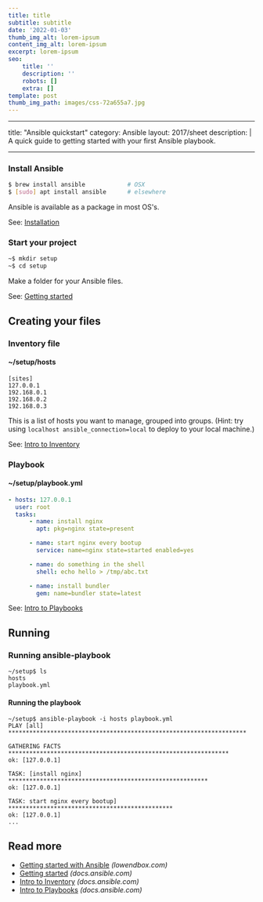 ```yaml
---
title: title
subtitle: subtitle
date: '2022-01-03'
thumb_img_alt: lorem-ipsum
content_img_alt: lorem-ipsum
excerpt: lorem-ipsum
seo:
    title: ''
    description: ''
    robots: []
    extra: []
template: post
thumb_img_path: images/css-72a655a7.jpg
---
```


---

title: "Ansible quickstart"
category: Ansible
layout: 2017/sheet
description: |
A quick guide to getting started with your first Ansible playbook.

---

### Install Ansible

```bash
$ brew install ansible            # OSX
$ [sudo] apt install ansible      # elsewhere
```

Ansible is available as a package in most OS's.

See: [Installation](http://docs.ansible.com/ansible/latest/intro_installation.html)

### Start your project

```bash
~$ mkdir setup
~$ cd setup
```

Make a folder for your Ansible files.

See: [Getting started](http://docs.ansible.com/ansible/latest/intro_getting_started.html)

## Creating your files

### Inventory file

#### ~/setup/hosts

```dosini
[sites]
127.0.0.1
192.168.0.1
192.168.0.2
192.168.0.3
```

This is a list of hosts you want to manage, grouped into groups. (Hint: try
using `localhost ansible_connection=local` to deploy to your local machine.)

See: [Intro to Inventory](http://docs.ansible.com/ansible/latest/intro_inventory.html)

### Playbook

#### ~/setup/playbook.yml

```yaml
- hosts: 127.0.0.1
  user: root
  tasks:
      - name: install nginx
        apt: pkg=nginx state=present

      - name: start nginx every bootup
        service: name=nginx state=started enabled=yes

      - name: do something in the shell
        shell: echo hello > /tmp/abc.txt

      - name: install bundler
        gem: name=bundler state=latest
```

See: [Intro to Playbooks](http://docs.ansible.com/ansible/latest/playbooks_intro.html)

## Running

### Running ansible-playbook

```
~/setup$ ls
hosts
playbook.yml
```

#### Running the playbook

```
~/setup$ ansible-playbook -i hosts playbook.yml
PLAY [all] ********************************************************************

GATHERING FACTS ***************************************************************
ok: [127.0.0.1]

TASK: [install nginx] *********************************************************
ok: [127.0.0.1]

TASK: start nginx every bootup] ***********************************************
ok: [127.0.0.1]
...
```

## Read more

-   [Getting started with Ansible](http://lowendbox.com/blog/getting-started-with-ansible/) _(lowendbox.com)_
-   [Getting started](http://docs.ansible.com/ansible/latest/intro_getting_started.html) _(docs.ansible.com)_
-   [Intro to Inventory](http://docs.ansible.com/ansible/latest/intro_inventory.html) _(docs.ansible.com)_
-   [Intro to Playbooks](http://docs.ansible.com/ansible/latest/playbooks_intro.html) _(docs.ansible.com)_
